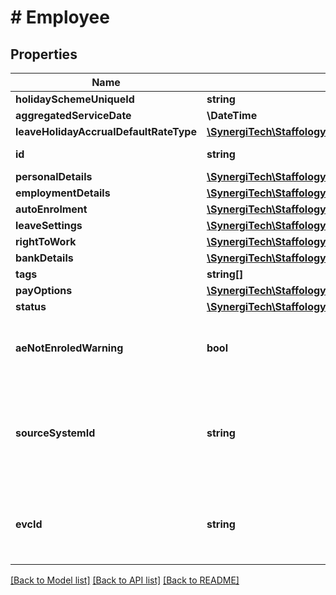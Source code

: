 # # Employee

## Properties

Name | Type | Description | Notes
------------ | ------------- | ------------- | -------------
**holidaySchemeUniqueId** | **string** |  | [optional]
**aggregatedServiceDate** | **\DateTime** |  | [optional]
**leaveHolidayAccrualDefaultRateType** | [**\SynergiTech\Staffology\Model\HolidayAccrualDefaultRateType**](HolidayAccrualDefaultRateType.md) |  | [optional]
**id** | **string** | [readonly] The unique id of the object | [optional] [readonly]
**personalDetails** | [**\SynergiTech\Staffology\Model\PersonalDetails**](PersonalDetails.md) |  | [optional]
**employmentDetails** | [**\SynergiTech\Staffology\Model\EmploymentDetails**](EmploymentDetails.md) |  | [optional]
**autoEnrolment** | [**\SynergiTech\Staffology\Model\AutoEnrolment**](AutoEnrolment.md) |  | [optional]
**leaveSettings** | [**\SynergiTech\Staffology\Model\LeaveSettings**](LeaveSettings.md) |  | [optional]
**rightToWork** | [**\SynergiTech\Staffology\Model\RightToWork**](RightToWork.md) |  | [optional]
**bankDetails** | [**\SynergiTech\Staffology\Model\BankDetails**](BankDetails.md) |  | [optional]
**tags** | **string[]** |  | [optional]
**payOptions** | [**\SynergiTech\Staffology\Model\PayOptions**](PayOptions.md) |  | [optional]
**status** | [**\SynergiTech\Staffology\Model\EmployeeStatus**](EmployeeStatus.md) |  | [optional]
**aeNotEnroledWarning** | **bool** | [readonly] If true then the employee should be enrolled in an Auto Enrolment Qualifying pension but isn&#39;t | [optional] [readonly]
**sourceSystemId** | **string** | [readonly] Can only be given a value when the employee is created. It can then never be changed.  Used by external systems so they can store an immutable reference | [optional]
**evcId** | **string** | If set then this will be used as the EmployeeIDFromProduct sent to EVC in place of the standard EmployeeId. | [optional]

[[Back to Model list]](../../README.md#models) [[Back to API list]](../../README.md#endpoints) [[Back to README]](../../README.md)
